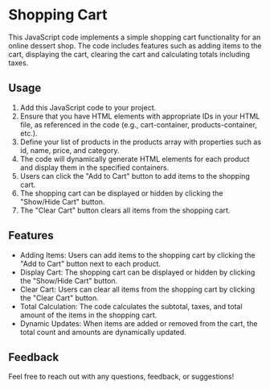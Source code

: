 # Shopping Cart
This JavaScript code implements a simple shopping cart functionality for an online dessert shop. 
The code includes features such as adding items to the cart, displaying the cart, 
clearing the cart and calculating totals including taxes.

## Usage
1. Add this JavaScript code to your project.
2. Ensure that you have HTML elements with appropriate IDs in your HTML file, as referenced in the code (e.g., cart-container, products-container, etc.).
3. Define your list of products in the products array with properties such as id, name, price, and category.
4. The code will dynamically generate HTML elements for each product and display them in the specified containers.
5. Users can click the "Add to Cart" button to add items to the shopping cart.
6. The shopping cart can be displayed or hidden by clicking the "Show/Hide Cart" button.
7. The "Clear Cart" button clears all items from the shopping cart.

## Features
* Adding Items: Users can add items to the shopping cart by clicking the "Add to Cart" button next to each product.
* Display Cart: The shopping cart can be displayed or hidden by clicking the "Show/Hide Cart" button.
* Clear Cart: Users can clear all items from the shopping cart by clicking the "Clear Cart" button.
* Total Calculation: The code calculates the subtotal, taxes, and total amount of the items in the shopping cart.
* Dynamic Updates: When items are added or removed from the cart, the total count and amounts are dynamically updated.

## Feedback
Feel free to reach out with any questions, feedback, or suggestions!
